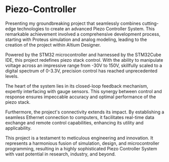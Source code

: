 # Piezo-Controller
Presenting my groundbreaking project that seamlessly combines cutting-edge technologies to create an advanced Piezo Controller System. This remarkable achievement involved a comprehensive development process, starting with Proteus simulation and analog modeling, leading to the creation of the project within Altium Designer.

Powered by the STM32 microcontroller and harnessed by the STM32Cube IDE, this project redefines piezo stack control. With the ability to manipulate voltage across an impressive range from -30V to 150V, skillfully scaled to a digital spectrum of 0-3.3V, precision control has reached unprecedented levels.

The heart of the system lies in its closed-loop feedback mechanism, expertly interfacing with gauge sensors. This synergy between control and response ensures impeccable accuracy and optimal performance of the piezo stack.

Furthermore, the project's connectivity extends its impact. By establishing a seamless Ethernet connection to computers, it facilitates real-time data exchange and remote control capabilities, enhancing its utility and applicability.

This project is a testament to meticulous engineering and innovation. It represents a harmonious fusion of simulation, design, and microcontroller programming, resulting in a highly sophisticated Piezo Controller System with vast potential in research, industry, and beyond.
